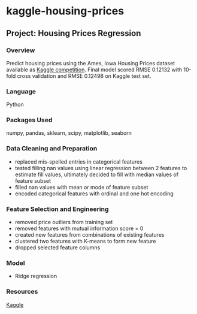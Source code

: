 # kaggle-housing-prices
## Project: Housing Prices Regression

### Overview
Predict housing prices using the Ames, Iowa Housing Prices dataset available as [Kaggle competition](https://www.kaggle.com/c/house-prices-advanced-regression-techniques). 
Final model scored RMSE 0.12132 with 10-fold cross validation and RMSE 0.12498 on Kaggle test set.

### Language
Python

### Packages Used
numpy, pandas, sklearn, scipy, matplotlib, seaborn

### Data Cleaning and Preparation
- replaced mis-spelled entries in categorical features
- tested filling nan values using linear regression between 2 features to estimate fill values, ultimately decided to fill with median values of feature subset
- filled nan values with mean or mode of feature subset
- encoded categorical features with ordinal and one hot encoding

### Feature Selection and Engineering
- removed price outliers from training set
- removed features with mutual information score = 0
- created new features from combinations of existing features
- clustered two features with K-means to form new feature
- dropped selected feature columns

### Model
- Ridge regression

### Resources
[Kaggle](https://www.kaggle.com/)
